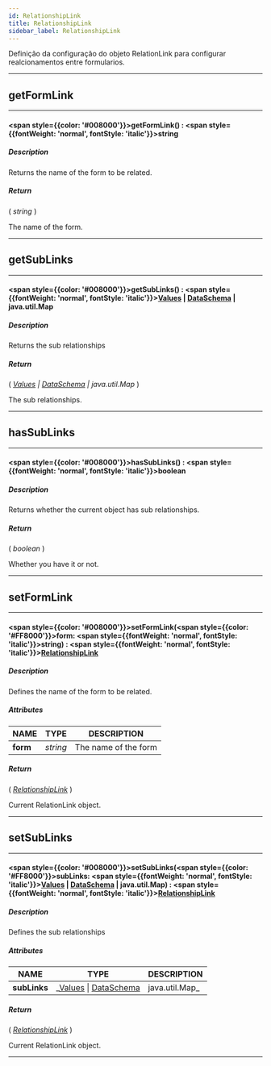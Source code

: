 ```yaml
---
id: RelationshipLink
title: RelationshipLink
sidebar_label: RelationshipLink
---
```


Definição da configuração do objeto RelationLink para configurar realcionamentos entre formularios.

---

## getFormLink

---

#### <span style={{color: '#008000'}}>getFormLink</span>() : <span style={{fontWeight: 'normal', fontStyle: 'italic'}}>string</span>
##### Description

Returns the name of the form to be related.

##### Return

( _string_ )

The name of the form.

---

## getSubLinks

---

#### <span style={{color: '#008000'}}>getSubLinks</span>() : <span style={{fontWeight: 'normal', fontStyle: 'italic'}}>[Values](../objects/Values) &#124; [DataSchema](../objects/DataSchema) | java.util.Map</span>
##### Description

Returns the sub relationships

##### Return

( _[Values](../objects/Values) &#124; [DataSchema](../objects/DataSchema) | java.util.Map_ )

The sub relationships.

---

## hasSubLinks

---

#### <span style={{color: '#008000'}}>hasSubLinks</span>() : <span style={{fontWeight: 'normal', fontStyle: 'italic'}}>boolean</span>
##### Description

Returns whether the current object has sub relationships.

##### Return

( _boolean_ )

Whether you have it or not.

---

## setFormLink

---

#### <span style={{color: '#008000'}}>setFormLink</span>(<span style={{color: '#FF8000'}}>form</span>: <span style={{fontWeight: 'normal', fontStyle: 'italic'}}>string</span>) : <span style={{fontWeight: 'normal', fontStyle: 'italic'}}>[RelationshipLink](../objects/RelationshipLink)</span>
##### Description

Defines the name of the form to be related.

##### Attributes

| NAME | TYPE | DESCRIPTION |
|---|---|---|
| **form** | _string_ | The name of the form |

##### Return

( _[RelationshipLink](../objects/RelationshipLink)_ )

Current RelationLink object.

---

## setSubLinks

---

#### <span style={{color: '#008000'}}>setSubLinks</span>(<span style={{color: '#FF8000'}}>subLinks</span>: <span style={{fontWeight: 'normal', fontStyle: 'italic'}}>[Values](../objects/Values) &#124; [DataSchema](../objects/DataSchema) | java.util.Map</span>) : <span style={{fontWeight: 'normal', fontStyle: 'italic'}}>[RelationshipLink](../objects/RelationshipLink)</span>
##### Description

Defines the sub relationships

##### Attributes

| NAME | TYPE | DESCRIPTION |
|---|---|---|
| **subLinks** | _[Values](../objects/Values) &#124; [DataSchema](../objects/DataSchema) | java.util.Map_ | The sub relationships |

##### Return

( _[RelationshipLink](../objects/RelationshipLink)_ )

Current RelationLink object.

---

